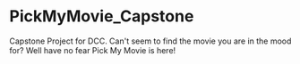 # PickMyMovie_Capstone
Capstone Project for DCC. Can't seem to find the movie you are in the mood for? Well have no fear Pick My Movie is here!
